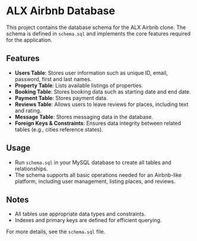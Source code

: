 # ALX Airbnb Database

This project contains the database schema for the ALX Airbnb clone. The schema is defined in `schema.sql` and implements the core features required for the application.

## Features

- **Users Table**: Stores user information such as unique ID, email, password, first and last names.
- **Property Table**: Lists available listings of properties.
- **Booking Table**: Stores booking data such as starting date and end date.
- **Payment Table**: Stores payment data.
- **Reviews Table**: Allows users to leave reviews for places, including text and rating.
- **Message Table**: Stores messaging data in the database.
- **Foreign Keys & Constraints**: Ensures data integrity between related tables (e.g., cities reference states).

## Usage

- Run `schema.sql` in your MySQL database to create all tables and relationships.
- The schema supports all basic operations needed for an Airbnb-like platform, including user management, listing places, and reviews.

## Notes

- All tables use appropriate data types and constraints.
- Indexes and primary keys are defined for efficient querying.

For more details, see the `schema.sql` file.